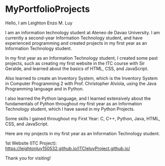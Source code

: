 # MyPortfolioProjects


Hello, I am Leighton Enzo M. Luy

I am an information technology student at Ateneo de Davao University. I am currently a second-year Information Technology student, and have experienced programming and created projects in my first year as an Information Technology student. 

In my first year as an Information Technology student, I created some past projects, such as creating my first website in the ITC course with Sir Geralde, and learned about the basics of HTML, CSS, and JavaScript. 

Also learned to create an Inventory System, which is the Inventory System in Computer Programming 2 with Prof. Christopher Alviola, using the Java Programming language and in Python. 

I also learned the Python language, and I learned extensively about the fundamentals of Python throughout my first year as an Information Technology student, which I have saved in my Python Projects. 

Some skills I gained throughout my First Year:  C, C++, Python, Java, HTML, CSS, and JavaScript. 


Here are my projects in my first year as an Information Technology student.

1st Website (ITC Project):  https://leightonluy150532.github.io/ITCleluyProject.github.io/ 

Thank you for visiting!


